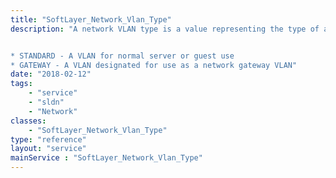 ```yaml
---
title: "SoftLayer_Network_Vlan_Type"
description: "A network VLAN type is a value representing the type of a network VLAN. The possible values are: 


* STANDARD - A VLAN for normal server or guest use
* GATEWAY - A VLAN designated for use as a network gateway VLAN"
date: "2018-02-12"
tags:
    - "service"
    - "sldn"
    - "Network"
classes:
    - "SoftLayer_Network_Vlan_Type"
type: "reference"
layout: "service"
mainService : "SoftLayer_Network_Vlan_Type"
---
```

